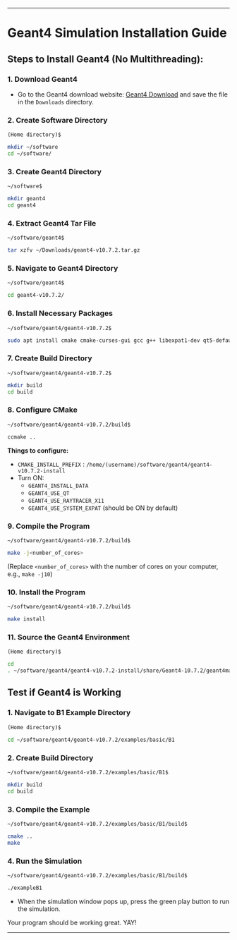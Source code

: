 
---

# Geant4 Simulation Installation Guide

## Steps to Install Geant4 (No Multithreading):

### 1. Download Geant4
- Go to the Geant4 download website: [Geant4 Download](https://geant4.web.cern.ch/download/10.7.2.html) and save the file in the `Downloads` directory.

### 2. Create Software Directory
`(Home directory)$`
```bash
mkdir ~/software
cd ~/software/
```

### 3. Create Geant4 Directory
`~/software$`
```bash
mkdir geant4
cd geant4
```

### 4. Extract Geant4 Tar File
`~/software/geant4$`
```bash
tar xzfv ~/Downloads/geant4-v10.7.2.tar.gz
```

### 5. Navigate to Geant4 Directory
`~/software/geant4$`
```bash
cd geant4-v10.7.2/
```

### 6. Install Necessary Packages
`~/software/geant4/geant4-v10.7.2$`
```bash
sudo apt install cmake cmake-curses-gui gcc g++ libexpat1-dev qt5-default libxmu-dev libmotif-dev
```

### 7. Create Build Directory
`~/software/geant4/geant4-v10.7.2$`
```bash
mkdir build
cd build
```

### 8. Configure CMake
`~/software/geant4/geant4-v10.7.2/build$`
```bash
ccmake ..
```
**Things to configure:**
- `CMAKE_INSTALL_PREFIX` : `/home/(username)/software/geant4/geant4-v10.7.2-install`
- Turn ON:
  - `GEANT4_INSTALL_DATA`
  - `GEANT4_USE_QT`
  - `GEANT4_USE_RAYTRACER_X11`
  - `GEANT4_USE_SYSTEM_EXPAT` (should be ON by default)

### 9. Compile the Program
`~/software/geant4/geant4-v10.7.2/build$`
```bash
make -j<number_of_cores>
```
(Replace `<number_of_cores>` with the number of cores on your computer, e.g., `make -j10`)

### 10. Install the Program
`~/software/geant4/geant4-v10.7.2/build$`
```bash
make install
```

### 11. Source the Geant4 Environment
`(Home directory)$`
```bash
cd
. ~/software/geant4/geant4-v10.7.2-install/share/Geant4-10.7.2/geant4make/geant4make.sh
```

## Test if Geant4 is Working

### 1. Navigate to B1 Example Directory
`(Home directory)$`
```bash
cd ~/software/geant4/geant4-v10.7.2/examples/basic/B1
```

### 2. Create Build Directory
`~/software/geant4/geant4-v10.7.2/examples/basic/B1$`
```bash
mkdir build
cd build
```

### 3. Compile the Example
`~/software/geant4/geant4-v10.7.2/examples/basic/B1/build$`
```bash
cmake ..
make
```

### 4. Run the Simulation
`~/software/geant4/geant4-v10.7.2/examples/basic/B1/build$`
```bash
./exampleB1
```
- When the simulation window pops up, press the green play button to run the simulation.

Your program should be working great. YAY!

---